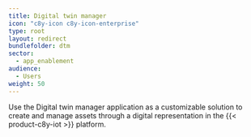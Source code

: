 ```yaml
---
title: Digital twin manager
icon: "c8y-icon c8y-icon-enterprise"
type: root
layout: redirect
bundlefolder: dtm
sector:
  - app_enablement
audience:
  - Users
weight: 50
---
```


Use the Digital twin manager application as a customizable solution to create and manage assets through a digital representation in the {{< product-c8y-iot >}} platform.
